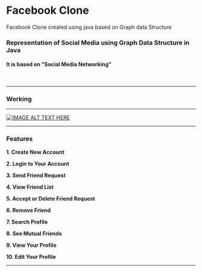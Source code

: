 
# Facebook Clone 
Facebook Clone created using java based on Graph data Structure
###  Representation of Social Media using Graph Data Structure in Java


#### It is based on  "Social Media Networking"

<br/>

<hr/>

### Working


<hr/>

[![IMAGE ALT TEXT HERE](https://img.youtube.com/vi/JThupBlPLT8/0.jpg)](https://www.youtube.com/watch?v=JThupBlPLT8)

<hr/>

### Features


 **1. Create New Account**


 **2. Login to Your Account**
 


 **3. Send Friend Request**


 **4. View Friend List**
 


 **5. Accept or Delete Friend Request**
 

 
 **6. Remove Friend**
 

 
 **7. Search Profile**

 
 **8. See Mutual Friends**
 

 
 **9. View Your Profile**
 

  
 **10. Edit Your Profile**
 

<hr/>

